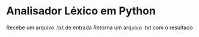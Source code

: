 # Analisador Léxico em Python

Recebe um arquivo .txt de entrada
Retorna um arquivo .txt com o resultado
